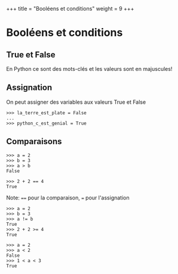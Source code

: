 +++
title = "Booléens et conditions"
weight = 9
+++

# Booléens et conditions

## True et False


En Python ce sont des mots-clés et les valeurs sont en majuscules!


## Assignation

On peut assigner des variables aux valeurs True  et False


```
>>> la_terre_est_plate = False
...
>>> python_c_est_genial = True
```


## Comparaisons

```
>>> a = 2
>>> b = 3
>>> a > b
False
```

```
>>> 2 + 2 == 4
True
```

Note: `==` pour la comparaison, `=` pour l'assignation


```
>>> a = 2
>>> b = 3
>>> a != b
True
>>> 2 + 2 >= 4
True
```


```
>>> a = 2
>>> a < 2
False
>>> 1 < a < 3
True
```

